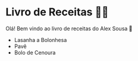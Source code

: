 # Livro de Receitas :man_cook:

Olá! Bem vindo ao livro de receitas do Alex Sousa :wave:

 - Lasanha a Bolonhesa
 - Pavê
 - Bolo de Cenoura
